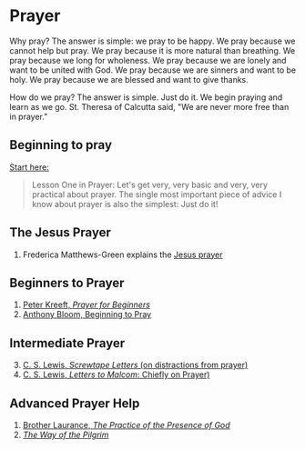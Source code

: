 # Prayer  #

Why pray? The answer is simple: we pray to be happy. We pray because we cannot help but pray. We pray because it is more natural than breathing. We pray because we long for wholeness. We pray because we are lonely and want to be united with God. We pray because we are sinners and want to be holy. We pray because we are blessed and want to give thanks. 

How do we pray? The answer is simple. Just do it. We begin praying and learn as we go. St. Theresa of Calcutta said, "We are never more free than in prayer."


## Beginning to pray ##

[Start here:](http://www.peterkreeft.com/topics/lesson-one.htm)

>Lesson One in Prayer: Let's get very, very basic and very, very practical about prayer. The single most important piece of advice I know about prayer is also the simplest:   Just do it!

## The Jesus Prayer  ##
1. Frederica Matthews-Green explains the [Jesus prayer](https://www.youtube.com/watch?v=tIn2QDkr1lU)

## Beginners to Prayer ##
1. [Peter Kreeft, *Prayer for Beginners*](http://amzn.to/1NzULMT)
2. [Anthony Bloom, Beginning to Pray](http://amzn.to/1ONh4Sv)

## Intermediate Prayer  ##
3. [C. S. Lewis, *Screwtape Letters* (on distractions from prayer)](http://amzn.to/1NOBi1o)
4. [C. S. Lewis, *Letters to Malcom*: Chiefly on Prayer)](http://amzn.to/1ONh3hu)

## Advanced Prayer Help ##
1. [Brother Laurance, *The Practice of the Presence of God*](http://amzn.to/1ONgWCC)
2. [*The Way of the Pilgrim*](http://amzn.to/1m3UsUv)
